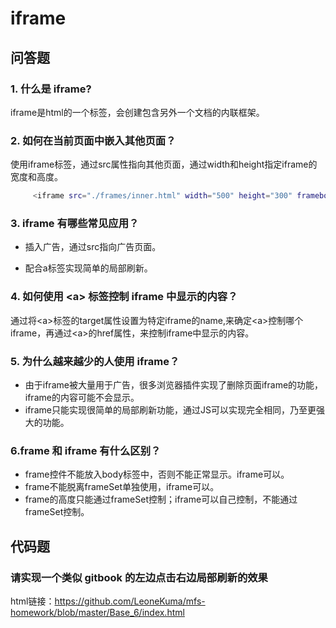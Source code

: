 # iframe

## 问答题

### 1. 什么是 iframe?

iframe是html的一个标签，会创建包含另外一个文档的内联框架。

### 2. 如何在当前页面中嵌入其他页面？

使用iframe标签，通过src属性指向其他页面，通过width和height指定iframe的宽度和高度。

```bash
     <iframe src="./frames/inner.html" width="500" height="300" frameborder="1"></iframe>
```

### 3. iframe 有哪些常见应用？

- 插入广告，通过src指向广告页面。

- 配合a标签实现简单的局部刷新。

### 4. 如何使用 &lt;a&gt; 标签控制 iframe 中显示的内容？

通过将&lt;a&gt;标签的target属性设置为特定iframe的name,来确定&lt;a&gt;控制哪个iframe，再通过&lt;a&gt;的href属性，来控制iframe中显示的内容。

### 5. 为什么越来越少的人使用 iframe？

- 由于iframe被大量用于广告，很多浏览器插件实现了删除页面iframe的功能，iframe的内容可能不会显示。
- iframe只能实现很简单的局部刷新功能，通过JS可以实现完全相同，乃至更强大的功能。

### 6.frame 和 iframe 有什么区别？

- frame控件不能放入body标签中，否则不能正常显示。iframe可以。
- frame不能脱离frameSet单独使用，iframe可以。
- frame的高度只能通过frameSet控制；iframe可以自己控制，不能通过frameSet控制。

## 代码题

### 请实现一个类似 gitbook 的左边点击右边局部刷新的效果

html链接：<https://github.com/LeoneKuma/mfs-homework/blob/master/Base_6/index.html>
